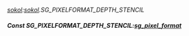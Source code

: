 _[sokol](../../modules/sokol/sokol-module.md):[sokol](../../modules/sokol/sokol-module.md).SG\_PIXELFORMAT\_DEPTH\_STENCIL_
##### Const SG\_PIXELFORMAT\_DEPTH\_STENCIL:[sg_pixel_format](../../modules/sokol/sokol-sg_pixel_format.md)
